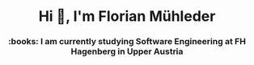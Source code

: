 <h1 align="center">Hi 👋, I'm Florian Mühleder</h1>
<h3 align="center">:books: I am currently studying Software Engineering at FH Hagenberg in Upper Austria</h3>
